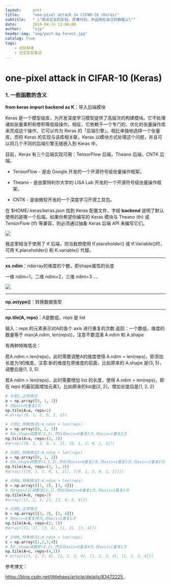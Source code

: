 ```yaml
---
layout:     post
title:      "one-pixel attack in CIFAR-10 (Keras)"
subtitle:   " \"跑该论文的实验，弄懂代码，并运用在自己的数据上\""
date:       2019-04-14 13:00:00
author:     "sjp"
header-img: "img/post-bg-forest.jpg"
catalog: true
tags:
    - 对抗样本
    - 论文实验笔记
---
```




# one-pixel attack in CIFAR-10 (Keras)

### 1. 一些函数的含义
**from keras import backend as K**：导入后端模块

Keras 是一个模型级库，为开发深度学习模型提供了高层次的构建模块。它不处理诸如张量乘积和卷积等低级操作。相反，它依赖于一个专门的、优化的张量操作库来完成这个操作，它可以作为 Keras 的「后端引擎」。相比单独地选择一个张量库，而将 Keras 的实现与该库相关联，Keras 以模块方式处理这个问题，并且可以将几个不同的后端引擎无缝嵌入到 Keras 中。

目前，Keras 有三个后端实现可用：TensorFlow 后端，Theano 后端，CNTK 后端。

- TensorFlow - 是由 Google 开发的一个开源符号级张量操作框架。

- Theano - 是由蒙特利尔大学的 LISA Lab 开发的一个开源符号级张量操作框架。

- CNTK - 是由微软开发的一个深度学习开源工具包。

在 $HOME/.keras/keras.json 找到 Keras 配置文件，字段 **backend** 说明了默认使用的是哪一个后端。如果你希望你编写的 Keras 模块与 Theano (th) 或 TensorFlow (tf) 等兼容，则必须通过抽象 Keras 后端 API 来编写它们。

![](https://ws1.sinaimg.cn/large/95bff755ly1g21zxnoyonj20le07hdg7.jpg)

我这里相当于使用了 tf 后端，则当我想使用 tf.placeholder() 或 tf.Variable()时，可用 K.placeholder() 和 K.variable() 代替。

----
**xs.ndim**：ndarray的维度的个数，即shape属性的长度

一维 ndim=1，二维 ndim=2，三维 ndim=3 ....

![](https://ws1.sinaimg.cn/large/95bff755ly1g220qc2tamj20vz0hm754.jpg)

-----
**np.astype()**：转换数据类型

----
**np.tile(A, reps)**：A是数组，reps 是 list

输入：reps 的元素表示对A的各个 axis 进行重复的次数
返回：一个数组，维度的数量等于 max(A.ndim, len(reps))，注意不要混淆 A.ndim 和 A.shape

有两种特殊情况：

若A.ndim < len(reps)，此时需要调整A的维度使得 A.ndim = len(reps)，即添加长度为1的维度，注意:新的维度在原维度的前面，比如原来的 A.shape 是(3, 5)，调整后是(1, 3, 5)

若A.ndim > len(reps)，此时需要增加 list 的长度，使得   A.ndim = len(reps)，即在 reps 的最前面增加元素1，比如原来的list是[2, 2]，增加长度后是[1, 2, 2]

```python
# 示例1,正常情况
a = np.array([0, 1, 2])
# 将axis=0重复2次
np.tile(A=a, reps=2)
# array([0, 1, 2, 0, 1, 2])

# 示例2,特殊情况1:A.ndim < len(reps)
a = np.array([0, 1, 2])
# 将a.shape调整至(1,3),然后将axis=0重复2次,将axis=1重复2次
np.tile(A=a, reps=(2, 2))
#array([[0, 1, 2, 0, 1, 2], [0, 1, 2, 0, 1, 2]])

# 示例3,特殊情况1:A.ndim < len(reps)
a = np.array([0, 1, 2])
# 将a.shape调整至(1,1,3),然后将axis=0重复2次,将axis=1重复1次,将axis=2重复2次
np.tile(A=a, reps=(2, 1, 2))
#array([[[0, 1, 2, 0, 1, 2]], [[0, 1, 2, 0, 1, 2]]])

# 示例4,特殊情况2:A.ndim > len(reps)
b = np.array([[1, 2], [3, 4]])
# 将reps=[2]调整至[1,2],然后将axis=0重复1次,将axis=1重复2次
np.tile(A=b, reps=2)
#array([[1, 2, 1, 2], [3, 4, 3, 4]])

# 示例5,正常情况
b = np.array([[1, 2], [3, 4]])
# 将axis=0重复两次,将axis=1重复1次
np.tile(A=b, reps=(2, 1))
#array([[1, 2], [3, 4], [1, 2], [3, 4]])

# 示例6,特殊情况1:A.ndim < len(reps)
c = np.array([1,2,3,4])
# 将c.shape调整至(4,1),然后将axis=0重复4次,将axis=1重复1次
np.tile(A=c, reps=(4,1))
# array([[1, 2, 3, 4], [1, 2, 3, 4], [1, 2, 3, 4], [1, 2, 3, 4]])
```








参考博文：

[https://blog.csdn.net/littlehaes/article/details/83472225 ](https://blog.csdn.net/littlehaes/article/details/83472225  "1"). 


